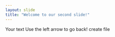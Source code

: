 ```yaml
---
layout: slide
title: "Welcome to our second slide!"
---
```

Your text
Use the left arrow to go back!
create file
